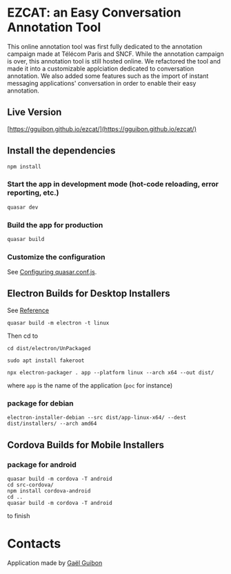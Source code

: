 # EZCAT: an Easy Conversation Annotation Tool

This online annotation tool was first fully dedicated to the annotation campaign made at Télécom Paris and SNCF. While the annotation campaign is over, this annotation tool is still hosted online. We refactored the tool and made it into a customizable applciation dedicated to conversation annotation. We also added some features such as the import of instant messaging applications' conversation in order to enable their easy annotation.


## Live Version

[https://gguibon.github.io/ezcat/](https://gguibon.github.io/ezcat/)


## Install the dependencies
```bash
npm install
```

### Start the app in development mode (hot-code reloading, error reporting, etc.)
```bash
quasar dev
```


### Build the app for production
```bash
quasar build
```

### Customize the configuration
See [Configuring quasar.conf.js](https://quasar.dev/quasar-cli/quasar-conf-js).


## Electron Builds for Desktop Installers

See [Reference](https://electron.github.io/electron-packager/main/)

```
quasar build -m electron -t linux
```

Then cd to 
```
cd dist/electron/UnPackaged
```

```
sudo apt install fakeroot
```

```
npx electron-packager . app --platform linux --arch x64 --out dist/
```
where `app` is the name of the application (`poc` for instance)


### package for debian
```
electron-installer-debian --src dist/app-linux-x64/ --dest dist/installers/ --arch amd64
```

## Cordova Builds for Mobile Installers

### package for android

```
quasar build -m cordova -T android
cd src-cordova/
npm install cordova-android
cd ..
quasar build -m cordova -T android
```

to finish


# Contacts


Application made by [Gaël Guibon](https://gguibon.github.io)


